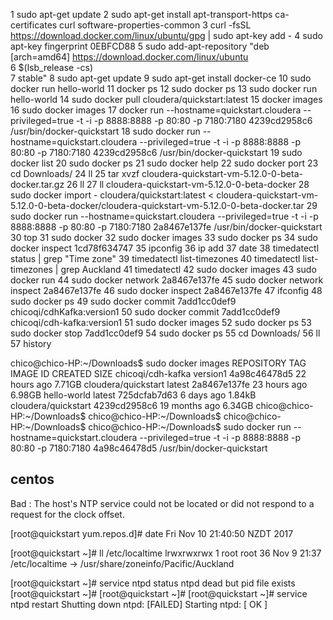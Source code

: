 1  sudo apt-get update
2  sudo apt-get install     apt-transport-https     ca-certificates     curl     software-properties-common
3  curl -fsSL https://download.docker.com/linux/ubuntu/gpg | sudo apt-key add -
4  sudo apt-key fingerprint 0EBFCD88
5  sudo add-apt-repository    "deb [arch=amd64] https://download.docker.com/linux/ubuntu \
6     $(lsb_release -cs) \
7     stable"
8  sudo apt-get update
9  sudo apt-get install docker-ce
10  sudo docker run hello-world
11  docker ps
12  sudo docker ps
13  sudo docker run hello-world
14  sudo docker pull cloudera/quickstart:latest
15  docker images
16  sudo docker images
17  docker run --hostname=quickstart.cloudera --privileged=true -t -i -p 8888:8888 -p 80:80 -p 7180:7180  4239cd2958c6 /usr/bin/docker-quickstart
18  sudo docker run --hostname=quickstart.cloudera --privileged=true -t -i -p 8888:8888 -p 80:80 -p 7180:7180  4239cd2958c6 /usr/bin/docker-quickstart
19  sudo docker list
20  sudo docker ps
21  sudo docker help
22  sudo docker port
23  cd Downloads/
24  ll
25  tar xvzf cloudera-quickstart-vm-5.12.0-0-beta-docker.tar.gz
26  ll
27  ll cloudera-quickstart-vm-5.12.0-0-beta-docker
28  sudo docker import - cloudera/quickstart:latest < cloudera-quickstart-vm-5.12.0-0-beta-docker/cloudera-quickstart-vm-5.12.0-0-beta-docker.tar
29  sudo docker run --hostname=quickstart.cloudera --privileged=true -t -i -p 8888:8888 -p 80:80 -p 7180:7180 2a8467e137fe /usr/bin/docker-quickstart
30  top
31  sudo docker
32  sudo docker images
33  sudo docker ps
34  sudo docker inspect 1cd78f634747
35  ipconfig
36  ip add
37  date
38  timedatectl status | grep "Time zone"
39  timedatectl list-timezones
40  timedatectl list-timezones | grep Auckland
41  timedatectl
42  sudo docker images
43  sudo docker run
44  sudo docker network 2a8467e137fe
45  sudo docker network inspect 2a8467e137fe
46  sudo docker inspect 2a8467e137fe
47  ifconfig
48  sudo docker ps
49  sudo docker commit 7add1cc0def9 chicoqi/cdhKafka:version1
50  sudo docker commit 7add1cc0def9 chicoqi/cdh-kafka:version1
51  sudo docker images
52  sudo docker ps
53  sudo docker stop 7add1cc0def9
54  sudo docker ps
55  cd Downloads/
56  ll
57  history


chico@chico-HP:~/Downloads$ sudo docker images
REPOSITORY            TAG                 IMAGE ID            CREATED             SIZE
chicoqi/cdh-kafka     version1            4a98c46478d5        22 hours ago        7.71GB
cloudera/quickstart   latest              2a8467e137fe        23 hours ago        6.98GB
hello-world           latest              725dcfab7d63        6 days ago          1.84kB
cloudera/quickstart   <none>              4239cd2958c6        19 months ago       6.34GB
chico@chico-HP:~/Downloads$
chico@chico-HP:~/Downloads$
chico@chico-HP:~/Downloads$
chico@chico-HP:~/Downloads$ sudo docker run --hostname=quickstart.cloudera --privileged=true -t -i -p 8888:8888 -p 80:80 -p 7180:7180 4a98c46478d5 /usr/bin/docker-quickstart


## centos

Bad : The host's NTP service could not be located or did not respond to a request for the clock offset.

[root@quickstart yum.repos.d]# date
Fri Nov 10 21:40:50 NZDT 2017

[root@quickstart ~]# ll /etc/localtime
lrwxrwxrwx 1 root root 36 Nov  9 21:37 /etc/localtime -> /usr/share/zoneinfo/Pacific/Auckland


[root@quickstart ~]# service ntpd status
ntpd dead but pid file exists
[root@quickstart ~]#
[root@quickstart ~]#
[root@quickstart ~]# service ntpd restart
Shutting down ntpd:                                        [FAILED]
Starting ntpd:                                             [  OK  ]
